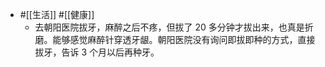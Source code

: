 - #[[生活]] #[[健康]]
    - 去朝阳医院拔牙，麻醉之后不疼，但拔了 20 多分钟才拔出来，也真是折磨。能够感觉麻醉针穿透牙龈。朝阳医院没有询问即拔即种的方式，直接拔牙，告诉 3 个月以后再种牙。
